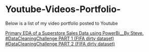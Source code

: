 # Youtube-Videos-Portfolio-
Below is a list of my video portfolio posted to Youtube

[Primary EDA of a Superstore Sales Data using PowerBi__By Steve.](https://www.youtube.com/watch?v=q5LuF44FxlY)
[#DataCleaningChallenge PART 1 (FIFA dirty dataset)](https://www.youtube.com/watch?v=ylYh9MX9zaY)
[#DataCleaningChallenge PART 2 (FIFA dirty dataset)](https://www.youtube.com/watch?v=bfLwwNuURWg)
